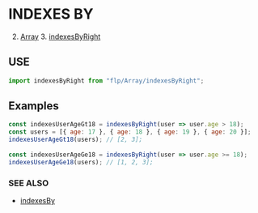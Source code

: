 # INDEXES BY

2. [Array](../README.md)
    3. [indexesByRight](./README.md)

## USE

```javascript
import indexesByRight from "flp/Array/indexesByRight";
```

## Examples

```javascript
const indexesUserAgeGt18 = indexesByRight(user => user.age > 18);
const users = [{ age: 17 }, { age: 18 }, { age: 19 }, { age: 20 }];
indexesUserAgeGt18(users); // [2, 3];
 
const indexesUserAgeGe18 = indexesByRight(user => user.age >= 18);
indexesUserAgeGe18(users); // [1, 2, 3];
```

### SEE ALSO

- [indexesBy](../indexesBy/README.md)
